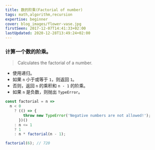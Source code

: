 ```yaml
---
title: 数的阶乘(Factorial of number)
tags: math,algorithm,recursion
expertise: beginner
cover: blog_images/flower-vase.jpg
firstSeen: 2017-12-07T14:41:33+02:00
lastUpdated: 2020-12-28T13:49:24+02:00
---
```


### 计算一个数的阶乘。
> Calculates the factorial of a number.

- 使用递归。
- 如果 `n` 小于或等于 `1`，则返回 `1`。
- 否则，返回 `n` 的乘积和 `n - 1` 的阶乘。
- 如果 `n` 是负数，则抛出 `TypeError`。

```js
const factorial = n =>
  n < 0
    ? (() => {
        throw new TypeError('Negative numbers are not allowed!');
      })()
    : n <= 1
    ? 1
    : n * factorial(n - 1);
```

```js
factorial(6); // 720
```
